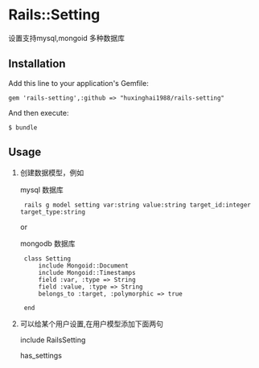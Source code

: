 # Rails::Setting

设置支持mysql,mongoid 多种数据库

## Installation

Add this line to your application's Gemfile:

    gem 'rails-setting',:github => "huxinghai1988/rails-setting"

And then execute:

    $ bundle

## Usage
1. 创建数据模型，例如

    mysql 数据库

        rails g model setting var:string value:string target_id:integer target_type:string

    or 

    mongodb 数据库

        class Setting
            include Mongoid::Document
            include Mongoid::Timestamps
            field :var, :type => String
            field :value, :type => String
            belongs_to :target, :polymorphic => true 
                
        end

2. 可以给某个用户设置,在用户模型添加下面两句   

    include RailsSetting
    
    has_settings

